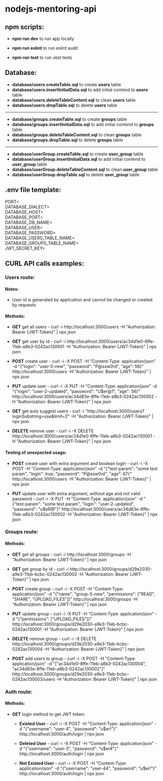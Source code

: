 # nodejs-mentoring-api

## npm scripts:

* **npm run dev** to run app locally

* **npm run eslint** to run eslint audit

* **npm run test** to run Jest tests

## Database:

* **database/users.createTable.sql** to create **users** table
* **database/users.insertInitialData.sql** to add initial contend to **users** table
* **database/users.deleteTableContent.sql** to clean **users** table
* **database/users.dropTable.sql** to delete **users** table

---

* **database/groups.createTable.sql** to create **groups** table
* **database/groups.insertInitialData.sql** to add initial contend to **groups** table
* **database/groups.deleteTableContent.sql** to clean **groups** table
* **database/groups.dropTable.sql** to delete **groups** table

---

* **database/userGroup.createTable.sql** to create **user_group** table
* **database/userGroup.insertInitialData.sql** to add initial contend to **user_group** table
* **database/userGroup.deleteTableContent.sql** to clean **user_group** table
* **database/userGroup.dropTable.sql** to delete **user_group** table

## .env file template:
PORT=  
DATABASE_DIALECT=  
DATABASE_HOST=  
DATABASE_PORT=  
DATABASE_DB_NAME=  
DATABASE_USER=  
DATABASE_PASSWORD=  
DATABASE_USERS_TABLE_NAME=  
DATABASE_GROUPS_TABLE_NAME=  
JWT_SECRET_KEY=  

## CURL API calls examples:

### Users route:

#### Notes:

* User id is generated by application and cannot be changed or created by requests

#### Methods:

* **GET** get all users - curl -i http://localhost:3000/users -H "Authorization: Bearer {JWT-Token}" | npx json

* **GET** get user by id - curl -i http://localhost:3000/users/ac34d1e0-8ffe-11eb-a8b3-0242ac130001 -H "Authorization: Bearer {JWT-Token}" | npx json

* **POST** create user - curl -i -X POST -H "Content-Type: application/json" -d "{\"login\": \"user-5-new\", \"password\": \"P@ssw0rd\", \"age\": 56}" http://localhost:3000/users -H "Authorization: Bearer {JWT-Token}" | npx json

* **PUT** update user - curl -i -X PUT -H "Content-Type: application/json" -d "{\"login\": \"user-2-updated\", \"password\": \"U$er@1\", \"age\": 56}" http://localhost:3000/users/ac34d83e-8ffe-11eb-a8b3-0242ac130002 -H "Authorization: Bearer {JWT-Token}" | npx json

* **GET** get auto suggest users - curl -i "http://localhost:3000/users?loginSubstring=use&limit=2" -H "Authorization: Bearer {JWT-Token}" | npx json

* **DELETE** remove user - curl -i -X DELETE http://localhost:3000/users/ac34d1e0-8ffe-11eb-a8b3-0242ac130001 -H "Authorization: Bearer {JWT-Token}" | npx json

#### Testing of unexpected usage:

* **POST** create user with extra argument and boolean login - curl -i -X POST -H "Content-Type: application/json" -d "{\"test-param\": \"some test param\", \"login\": true, \"password\": \"P@ssw0rd\", \"age\": 67}" http://localhost:3000/users -H "Authorization: Bearer {JWT-Token}" | npx json

* **PUT** update user with extra argument, without age and not valid password - curl -i -X PUT -H "Content-Type: application/json" -d "{\"test-param\": \"some test param\", \"login\": \"user-2-updated\", \"password\": \"u$eR@\"}" http://localhost:3000/users/ac34d83e-8ffe-11eb-a8b3-0242ac130002 -H "Authorization: Bearer {JWT-Token}" | npx json

### Groups route:

#### Methods:

* **GET** get all groups - curl -i http://localhost:3000/groups -H "Authorization: Bearer {JWT-Token}" | npx json

* **GET** get group by id - curl -i http://localhost:3000/groups/d29e2030-a9e3-11eb-bcbc-0242ac130002 -H "Authorization: Bearer {JWT-Token}" | npx json

* **POST** create group - curl -i -X POST -H "Content-Type: application/json" -d "{\"name\": \"group-5-new\", \"permissions\": [\"READ\", \"SHARE\", \"UPLOAD_FILES\"]}" http://localhost:3000/groups -H "Authorization: Bearer {JWT-Token}" | npx json

* **PUT** update group - curl -i -X PUT -H "Content-Type: application/json" -d "{\"permissions\": [\"UPLOAD_FILES\"]}" http://localhost:3000/groups/d29e2030-a9e3-11eb-bcbc-0242ac130001 -H "Authorization: Bearer {JWT-Token}" | npx json

* **DELETE** remove group - curl -i -X DELETE http://localhost:3000/groups/d29e2030-a9e3-11eb-bcbc-0242ac130004 -H "Authorization: Bearer {JWT-Token}" | npx json

* **POST** add users to group - curl -i -X POST -H "Content-Type: application/json" -d "[\"ac34d1e0-8ffe-11eb-a8b3-0242ac130004\", \"ac34d83e-8ffe-11eb-a8b3-0242ac130002\"]" http://localhost:3000/groups/d29e2030-a9e3-11eb-bcbc-0242ac130003/users -H "Authorization: Bearer {JWT-Token}" | npx json

### Auth route:

#### Methods:

* **GET** login method to get JWT token:
  * **Existed User** - curl -i -X POST -H "Content-Type: application/json" -d "{\"username\": \"user-4\", \"password\": \"u$er!\"}" http://localhost:3000/auth/login | npx json

  * **Deleted User** - curl -i -X POST -H "Content-Type: application/json" -d "{\"username\": \"user-3\", \"password\": \"u$er#\"}" http://localhost:3000/auth/login | npx json

  * **Not Existed User** - curl -i -X POST -H "Content-Type: application/json" -d "{\"username\": \"user-44\", \"password\": \"u$er!\"}" http://localhost:3000/auth/login | npx json